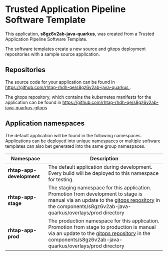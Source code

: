 # Trusted Application Pipeline Software Template

This application, **s8gz6v2ab-java-quarkus**, was created from a Trusted Application Pipeline Software Template.

The software templates create a new source and gitops deployment repositories with a sample source application. 

## Repositories

The source code for your application can be found in [https://github.com/rhtap-rhdh-qe/s8gz6v2ab-java-quarkus ](https://github.com/rhtap-rhdh-qe/s8gz6v2ab-java-quarkus ).
 
The gitops repository, which contains the kubernetes manifests for the application can be found in 
[https://github.com/rhtap-rhdh-qe/s8gz6v2ab-java-quarkus-gitops ](https://github.com/rhtap-rhdh-qe/s8gz6v2ab-java-quarkus-gitops ) 

## Application namespaces 

The default application will be found in the following namespaces. Applications can be deployed into unique namespaces or multiple software templates can also bet generated into the same group namespaces.  

|  Namespace   |  Description   |  
| -------- | -------- |   
| **rhtap-app-development** | The default application during development. Every build will be deployed to this namespace for testing. | 
| **rhtap-app-stage** | The staging namespace for this application. Promotion from development to stage is manual via an update to the [gitops repository](https://github.com/rhtap-rhdh-qe/s8gz6v2ab-java-quarkus-gitops ) in the components/s8gz6v2ab-java-quarkus/overlays/prod directory |  
| **rhtap-app-prod** | The production namespace for this application. Promotion from stage to production is manual via an update to the [gitops repository](https://github.com/rhtap-rhdh-qe/s8gz6v2ab-java-quarkus-gitops ) in the components/s8gz6v2ab-java-quarkus/overlays/prod directory | 